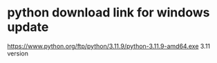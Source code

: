# python download link for windows update
https://www.python.org/ftp/python/3.11.9/python-3.11.9-amd64.exe
3.11 version

